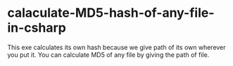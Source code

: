 # calaculate-MD5-hash-of-any-file-in-csharp
This exe calculates its own hash because we give path of its own wherever you put it. You can calculate MD5 of any file by giving the path of file.
